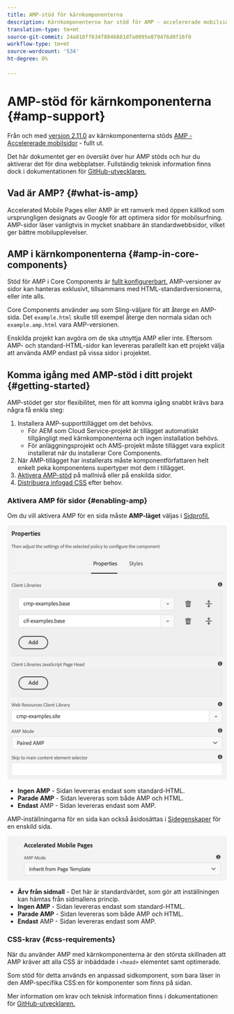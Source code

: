 ```yaml
---
title: AMP-stöd för kärnkomponenterna
description: Kärnkomponenterna har stöd för AMP - accelererade mobilsidor
translation-type: tm+mt
source-git-commit: 24a810ff634f8846881dfa0095e879476d0f16f0
workflow-type: tm+mt
source-wordcount: '534'
ht-degree: 0%

---
```



# AMP-stöd för kärnkomponenterna {#amp-support}

Från och med [version 2.11.0](/help/versions.md) av kärnkomponenterna stöds [AMP - Accelererade mobilsidor](https://developers.google.com/amp) - fullt ut.

Det här dokumentet ger en översikt över hur AMP stöds och hur du aktiverar det för dina webbplatser. Fullständig teknisk information finns dock i dokumentationen för [GitHub-utvecklaren.](https://github.com/adobe/aem-core-wcm-components/tree/master/extensions/amp)

## Vad är AMP? {#what-is-amp}

Accelerated Mobile Pages eller AMP är ett ramverk med öppen källkod som ursprungligen designats av Google för att optimera sidor för mobilsurfning. AMP-sidor läser vanligtvis in mycket snabbare än standardwebbsidor, vilket ger bättre mobilupplevelser.

## AMP i kärnkomponenterna {#amp-in-core-components}

Stöd för AMP i Core Components är [fullt konfigurerbart.](#enabling-amp) AMP-versioner av sidor kan hanteras exklusivt, tillsammans med HTML-standardversionerna, eller inte alls.

Core Components använder `amp` som Sling-väljare för att återge en AMP-sida. Det `example.html` skulle till exempel återge den normala sidan och `example.amp.html` vara AMP-versionen.

Enskilda projekt kan avgöra om de ska utnyttja AMP eller inte. Eftersom AMP- och standard-HTML-sidor kan levereras parallellt kan ett projekt välja att använda AMP endast på vissa sidor i projektet.

## Komma igång med AMP-stöd i ditt projekt {#getting-started}

AMP-stödet ger stor flexibilitet, men för att komma igång snabbt krävs bara några få enkla steg:

1. Installera AMP-supporttillägget om det behövs.
   * För AEM som Cloud Service-projekt är tillägget automatiskt tillgängligt med kärnkomponenterna och ingen installation behövs.
   * För anläggningsprojekt och AMS-projekt måste tillägget vara explicit installerat när du installerar Core Components.
1. När AMP-tillägget har installerats måste komponentförfattaren helt enkelt peka komponentens supertyper mot dem i tillägget.
1. [Aktivera AMP-stöd](#enabling-amp) på mallnivå eller på enskilda sidor.
1. [Distribuera infogad CSS](#css-requirements) efter behov.

### Aktivera AMP för sidor {#enabling-amp}

Om du vill aktivera AMP för en sida måste **AMP-läget** väljas i [Sidprofil.](https://docs.adobe.com/content/help/en/experience-manager-65/authoring/siteandpage/templates.html#editingatemplatepagepolicies)

![Alternativ för AMP-sidprofil](/help/assets/amp-policy.png)

* **Ingen AMP** - Sidan levereras endast som standard-HTML.
* **Parade AMP** - Sidan levereras som både AMP och HTML.
* **Endast** AMP - Sidan levereras endast som AMP.

AMP-inställningarna för en sida kan också åsidosättas i [Sidegenskaper](https://docs.adobe.com/content/help/en/experience-manager-65/authoring/authoring/editing-page-properties.html) för en enskild sida.

![Egenskaper för AMP-sida](/help/assets/amp-page-properties.png)

* **Ärv från sidmall** - Det här är standardvärdet, som gör att inställningen kan hämtas från sidmallens princip.
* **Ingen AMP** - Sidan levereras endast som standard-HTML.
* **Parade AMP** - Sidan levereras som både AMP och HTML.
* **Endast** AMP - Sidan levereras endast som AMP.

### CSS-krav {#css-requirements}

När du använder AMP med kärnkomponenterna är den största skillnaden att AMP kräver att alla CSS är inbäddade i `<head>` elementet samt optimerade.

Som stöd för detta används en anpassad sidkomponent, som bara läser in den AMP-specifika CSS:en för komponenter som finns på sidan.

Mer information om krav och teknisk information finns i dokumentationen för [GitHub-utvecklaren.](https://github.com/adobe/aem-core-wcm-components/tree/master/extensions/amp)
